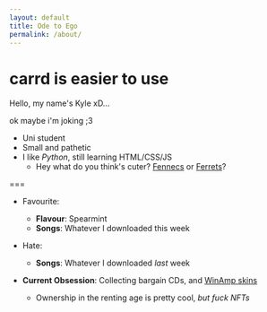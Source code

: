 ```yaml
---
layout: default
title: Ode to Ego
permalink: /about/
---
```


<h1 id="console-banner">carrd is easier to use</h1>

Hello, my name's Kyle xD...

ok maybe i'm joking ;3

+ Uni student
+ Small and pathetic
+ I like *Python*, still learning HTML/CSS/JS
  + Hey what do you think's cuter?
    [Fennecs](https://twitter.com/FennecsDaily)
    or
    [Ferrets](https://twitter.com/kaho_ferrets)?

===

- Favourite:
  - **Flavour**: Spearmint
  - **Songs**: Whatever I downloaded this week

- Hate:
  - **Songs**: Whatever I downloaded *last* week


- **Current Obsession**: Collecting bargain CDs, and [WinAmp skins](https://twitter.com/winampskins)
  - Ownership in the renting age is pretty cool, *but fuck NFTs*



<script src="/js/misc.js"></script>
<script>
  function init() {
    typeOutText('console-banner', /*elem_id:*/
      20,  /*ms:*/
      6,  /*slowCoeff:*/
      false,  /*isCentered:*/
      false, /*endWithCursor*/
    );
  }

  window.onload = init;
</script>